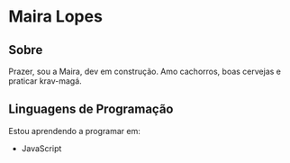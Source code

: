 # Maira Lopes

## Sobre
Prazer, sou a Maira, dev em construção. Amo cachorros, boas cervejas e praticar krav-magá.

## Linguagens de Programação

Estou aprendendo a programar em:

- JavaScript